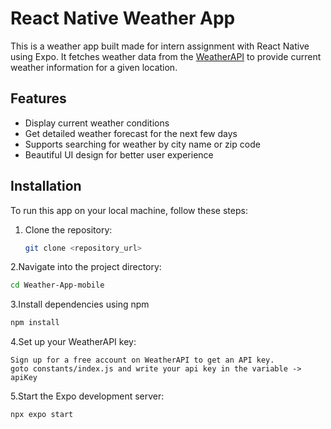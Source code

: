 # React Native Weather App

This is a weather app built made for intern assignment with React Native using Expo. It fetches weather data from the [WeatherAPI](https://www.weatherapi.com/) to provide current weather information for a given location.

## Features

- Display current weather conditions
- Get detailed weather forecast for the next few days
- Supports searching for weather by city name or zip code
- Beautiful UI design for better user experience

## Installation

To run this app on your local machine, follow these steps:

1. Clone the repository:
   ```bash
   git clone <repository_url>
   ```
2.Navigate into the project directory:
   ```bash
cd Weather-App-mobile
   ```
3.Install dependencies using npm 
```bash
npm install
```
4.Set up your WeatherAPI key:

    Sign up for a free account on WeatherAPI to get an API key.
    goto constants/index.js and write your api key in the variable -> apiKey
5.Start the Expo development server:
  ```bash
npx expo start
```

